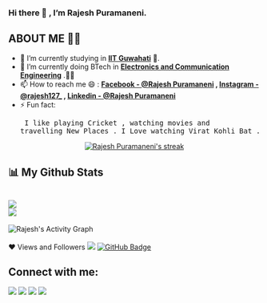 ### Hi there 👋 , I’m Rajesh Puramaneni.

## ABOUT ME 👨‍🎓
- 🔭 I’m currently studying in **[IIT Guwahati](https://www.iitg.ac.in/)** 🏫.
- 🌱 I’m currently doing BTech in **[Electronics and Communication Engineering](https://www.iitg.ac.in/eee/)** .👨‍💻
- 📫 How to reach me 😄 : **[Facebook -  @Rajesh Puramaneni](https://www.facebook.com/rajesh.puramaneni) , [Instagram - @rajesh127_](https://www.instagram.com/rajesh127_/) , [Linkedin - @Rajesh Puramaneni](https://www.linkedin.com/in/rajesh127/)**
- ⚡ Fun fact: <pre> I like playing Cricket , watching movies and travelling New Places . I Love watching Virat Kohli Bat .
                </pre>
 <p align="center">
    <a href="https://github.com/RajeshPuramaneni127/github-readme-streak-stats">
        <img title="Rajesh Stats" alt="Rajesh Puramaneni's streak" src="https://github-readme-streak-stats.herokuapp.com/?user=RajeshPuramaneni127&theme=black-ice&hide_border=true&stroke=0000&background=060A0CD0"/>
    </a>
</p>

## 📊 My Github Stats

<br/>
<img src="https://github-readme-stats.vercel.app/api/top-langs/?username=RajeshPuramaneni127&hide_progress=true">
<br/>
<img src="https://github-readme-stats.vercel.app/api?username=RajeshPuramaneni127&show_icons=true&theme=radical">
 <br/>
<br/><img alt="Rajesh's Activity Graph"  src="https://github-readme-activity-graph.vercel.app/graph?username=RajeshPuramaneni127&bg_color=ffcfe9&color=9e4c98&line=9e4c98&point=403d3d&area=true&hide_border=true" /></a>

<br/>
<br/>
❤ Views and Followers
<img src="https://komarev.com/ghpvc/?username=RajeshPuramaneni127">
<a href="https://github.com/RajeshPuramaneni127?tab=followers"><img src="https://img.shields.io/github/followers/RajeshPuramaneni127?label=Followers&style=social" alt="GitHub Badge"></a>
  

## Connect with me:
<p align="left">
<a href = "https://www.linkedin.com/in/rajesh127/"><img src="https://img.icons8.com/fluent/48/000000/linkedin.png"/></a>
<a href = "https://www.facebook.com/rajesh.puramaneni"><img src="https://img.icons8.com/fluent/48/000000/facebook.png"/></a>
<a href = "https://twitter.com/Rajesh12718"><img src="https://img.icons8.com/fluent/48/000000/twitter.png"/></a>
<a href = "https://www.instagram.com/rajesh127_/"><img src="https://img.icons8.com/fluent/48/000000/instagram-new.png"/></a>
 </p>

